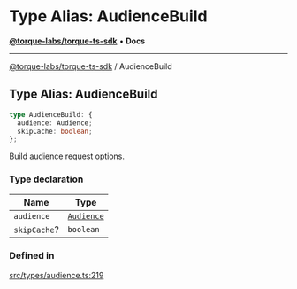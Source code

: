 # Type Alias: AudienceBuild

[**@torque-labs/torque-ts-sdk**](../) • **Docs**

***

[@torque-labs/torque-ts-sdk](../) / AudienceBuild

## Type Alias: AudienceBuild

```ts
type AudienceBuild: {
  audience: Audience;
  skipCache: boolean;
};
```

Build audience request options.

### Type declaration

| Name         | Type                      |
| ------------ | ------------------------- |
| `audience`   | [`Audience`](audience.md) |
| `skipCache`? | `boolean`                 |

### Defined in

[src/types/audience.ts:219](https://github.com/torque-labs/torque-ts-sdk/blob/a30afeab92cb119627ec542f4c8aff2dd9faf383/src/types/audience.ts#L219)
